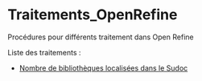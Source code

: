 # Traitements_OpenRefine

Procédures pour différents traitement dans Open Refine

Liste des traitements :
* [Nombre de bibliothèques localisées dans le Sudoc](./nb_bib_loc_sudoc.md)
